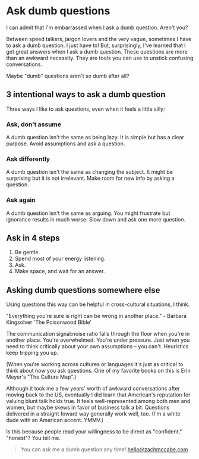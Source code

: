# Ask dumb questions

I can admit that I'm embarrassed when I ask a dumb question. Aren't you?

Between speed talkers, jargon lovers and the very vague, sometimes I have to ask a dumb question. I just have to! But, surprisingly, I've learned that I get great answers when I ask a dumb question. These questions are more than an awkward necessity. They are tools you can use to unstick confusing conversations.

Maybe "dumb" questions aren't so dumb after all?



## 3 intentional ways to ask a dumb question

Three ways I like to ask questions, even when it feels a little silly:


### Ask, don't assume

A dumb question isn't the same as being lazy. It is simple but has a clear purpose. Avoid assumptions and ask a question.


### Ask differently

A dumb question isn't the same as changing the subject. It might be surprising but it is not irrelevant. Make room for new info by asking a question.


### Ask again

A dumb question isn't the same as arguing. You might frustrate but ignorance results in much worse. Slow down and ask one more question.



## Ask in 4 steps

1. Be gentle. 
2. Spend most of your energy listening. 
3. Ask.
4. Make space, and wait for an answer.



## Asking dumb questions somewhere else

Using questions this way can be helpful in cross-cultural situations, I think.

"Everything you're sure is right can be wrong in another place." - Barbara Kingsolver 'The Poisonwood Bible'

The communication signal:noise ratio falls through the floor when you're in another place. You're overwhelmed. You're under pressure. Just when you need to think critically about your own assumptions – you can't. Heuristics keep tripping you up.

(When you're working across cultures or languages it's just as critical to think about _how_ you ask questions. One of my favorite books on this is Erin Meyer's "The Culture Map".)

Although it took me a few years' worth of awkward conversations after moving back to the US, eventually I did learn that American's reputation for valuing blunt talk holds true. It feels well-represented among both men and women, but maybe skews in favor of business talk a bit. Questions delivered in a straight foward way generally work well, too. (I'm a white dude with an American accent. YMMV.)

Is this because people read your willingness to be direct as "confident," "honest"? You tell me.  


> You can ask me a dumb question any time! hello@zachmccabe.com
